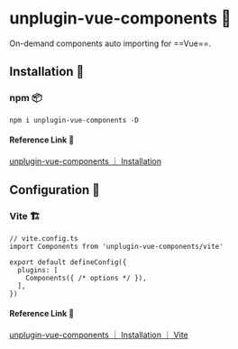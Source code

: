 # unplugin-vue-components 🧩

On-demand components auto importing for ==Vue==.

## Installation 🔧

### npm 📦

```SH
npm i unplugin-vue-components -D
```

#### Reference Link 🔗

[unplugin-vue-components ｜ Installation](https://github.com/unplugin/unplugin-vue-components?tab=readme-ov-file#installation)

## Configuration 📝

### Vite 🏗️

```JS
// vite.config.ts
import Components from 'unplugin-vue-components/vite'

export default defineConfig({
  plugins: [
    Components({ /* options */ }),
  ],
})
```

#### Reference Link 🔗

[unplugin-vue-components ｜ Installation ｜ Vite](https://github.com/unplugin/unplugin-vue-components?tab=readme-ov-file#installation)
